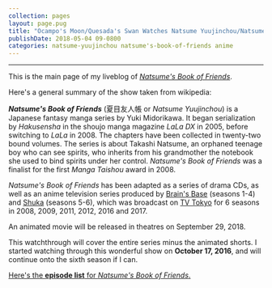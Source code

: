 ```yaml
---
collection: pages
layout: page.pug
title: "Ocampo's Moon/Quesada's Swan Watches Natsume Yuujinchou/Natsume's Book of Friends"
publishDate: 2018-05-04 09-0800
categories: natsume-yuujinchou natsume's-book-of-friends anime
---
```


---
This is the main page of my liveblog of [*Natsume's Book of Friends*][natsuyu].

Here's a general summary of the show taken from wikipedia:

***Natsume's Book of Friends*** (夏目友人帳 or *Natsume Yuujinchou*) is a Japanese fantasy manga series by Yuki Midorikawa. It began serialization by *Hakusensha* in the shoujo manga magazine *LaLa DX* in 2005, before switching to *LaLa* in 2008. The chapters have been collected in twenty-two bound volumes. The series is about Takashi Natsume, an orphaned teenage boy who can see spirits, who inherits from his grandmother the notebook she used to bind spirits under her control. *Natsume's Book of Friends* was a finalist for the first *Manga Taishou* award in 2008. 

*Natsume's Book of Friends* has been adapted as a series of drama CDs, as well as an anime television series produced by [Brain's Base][bb] (seasons 1-4) and [Shuka][shuka] (seasons 5-6), which was broadcast on [TV Tokyo][tv-tokyo] for 6 seasons in 2008, 2009, 2011, 2012, 2016 and 2017.

An animated movie will be released in theatres on September 29, 2018.

This watchthrough will cover the entire series minus the animated shorts. I started watching through this wonderful show on **October 17, 2016**, and will continue onto the sixth season if I can.

<span class="nav-masterlist">[Here's the **episode list** for *Natsume's Book of Friends*.][masterlist]</span>

[blog]:			http://natsuyuujn.tumblr.com/
[natsuyu]:		https://en.wikipedia.org/wiki/Natsume's_Book_of_Friends
[bb]:			https://en.wikipedia.org/wiki/Brain's_Base
[shuka]:		https://en.wikipedia.org/wiki/Studio_Shuka
[tv-tokyo]:		https://en.wikipedia.org/wiki/TV_Tokyo
[masterlist]: 	./masterlist/